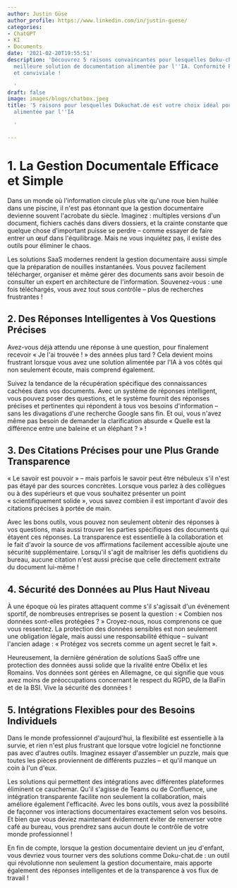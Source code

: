 ```yaml
---
author: Justin Güse
author_profile: https://www.linkedin.com/in/justin-guese/
categories:
- ChatGPT
- KI
- Documents
date: '2021-02-20T19:55:51'
description: 'Découvrez 5 raisons convaincantes pour lesquelles Doku-chat.de est la
  meilleure solution de documentation alimentée par l''IA. Conformité RGPD, personnalisable
  et conviviale !

  '
draft: false
image: images/blogs/chatbox.jpeg
title: '5 raisons pour lesquelles Dokuchat.de est votre choix idéal pour la documentation
  alimentée par l''IA

  '

---
```

# 1. La Gestion Documentale Efficace et Simple

Dans un monde où l'information circule plus vite qu'une roue bien huilée dans une piscine, il n'est pas étonnant que la gestion documentaire devienne souvent l'acrobate du siècle. Imaginez : multiples versions d'un document, fichiers cachés dans divers dossiers, et la crainte constante que quelque chose d'important puisse se perdre – comme essayer de faire entrer un œuf dans l'équilibrage.  Mais ne vous inquiétez pas, il existe des outils pour éliminer le chaos.

Les solutions SaaS modernes rendent la gestion documentaire aussi simple que la préparation de nouilles instantanées. Vous pouvez facilement télécharger, organiser et même gérer des documents sans avoir besoin de consulter un expert en architecture de l'information. Souvenez-vous : une fois téléchargés, vous avez tout sous contrôle – plus de recherches frustrantes !

## 2. Des Réponses Intelligentes à Vos Questions Précises

Avez-vous déjà attendu une réponse à une question, pour finalement recevoir « Je l'ai trouvée ! » des années plus tard ? Cela devient moins frustrant lorsque vous avez une solution alimentée par l'IA à vos côtés qui non seulement écoute, mais comprend également.

Suivez la tendance de la récupération spécifique des connaissances cachées dans vos documents. Avec un système de réponses intelligent, vous pouvez poser des questions, et le système fournit des réponses précises et pertinentes qui répondent à tous vos besoins d'information – sans les divagations d'une recherche Google sans fin. Et oui, vous n'avez même pas besoin de demander la clarification absurde « Quelle est la différence entre une baleine et un éléphant ? » !

## 3. Des Citations Précises pour une Plus Grande Transparence

« Le savoir est pouvoir » – mais parfois le savoir peut être nébuleux s'il n'est pas étayé par des sources concrètes. Lorsque vous parlez à des collègues ou à des supérieurs et que vous souhaitez présenter un point « scientifiquement solide », vous savez combien il est important d'avoir des citations précises à portée de main.

Avec les bons outils, vous pouvez non seulement obtenir des réponses à vos questions, mais aussi trouver les parties spécifiques des documents qui étayent ces réponses. La transparence est essentielle à la collaboration et le fait d'avoir la source de vos affirmations facilement accessible ajoute une sécurité supplémentaire. Lorsqu'il s'agit de maîtriser les défis quotidiens du bureau, aucune citation n'est aussi précise que celle directement extraite du document lui-même !

## 4. Sécurité des Données au Plus Haut Niveau

À une époque où les pirates attaquent comme s'il s'agissait d'un événement sportif, de nombreuses entreprises se posent la question : « Combien nos données sont-elles protégées ? » Croyez-nous, nous comprenons ce que vous ressentez. La protection des données sensibles est non seulement une obligation légale, mais aussi une responsabilité éthique – suivant l'ancien adage : « Protégez vos secrets comme un agent secret le fait ».

Heureusement, la dernière génération de solutions SaaS offre une protection des données aussi solide que la rivalité entre Obélix et les Romains. Vos données sont gérées en Allemagne, ce qui signifie que vous avez moins de préoccupations concernant le respect du RGPD, de la BaFin et de la BSI. Vive la sécurité des données !

## 5. Intégrations Flexibles pour des Besoins Individuels

Dans le monde professionnel d'aujourd'hui, la flexibilité est essentielle à la survie, et rien n'est plus frustrant que lorsque votre logiciel ne fonctionne pas avec d'autres outils. Imaginez essayer d'assembler un puzzle, mais que toutes les pièces proviennent de différents puzzles – et qu'il manque un coin à l'un d'eux.

Les solutions qui permettent des intégrations avec différentes plateformes éliminent ce cauchemar. Qu'il s'agisse de Teams ou de Confluence, une intégration transparente facilite non seulement la collaboration, mais améliore également l'efficacité. Avec les bons outils, vous avez la possibilité de façonner vos interactions documentaires exactement selon vos besoins. Et bien que vous deviez maintenant évidemment éviter de renverser votre café au bureau, vous prendrez sans aucun doute le contrôle de votre monde professionnel !

En fin de compte, lorsque la gestion documentaire devient un jeu d'enfant, vous devriez vous tourner vers des solutions comme Doku-chat.de : un outil qui révolutionne non seulement la gestion documentaire, mais apporte également des réponses intelligentes et de la transparence à vos flux de travail !
